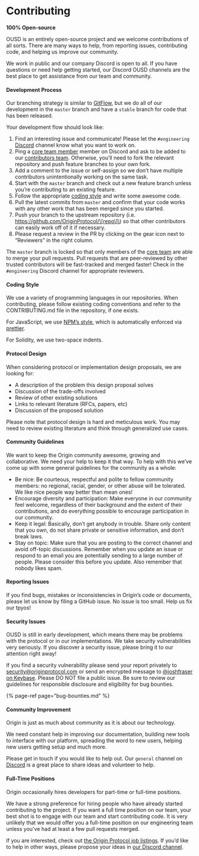 # Contributing

**100% Open-source**

OUSD is an entirely open-source project and we welcome contributions of all sorts. There are many ways to help, from reporting issues, contributing code, and helping us improve our community.

We work in public and our company Discord is open to all. If you have questions or need help getting started, our Discord OUSD channels are the best place to get assistance from our team and community.

#### Development Process

Our branching strategy is similar to [GitFlow](http://nvie.com/posts/a-successful-git-branching-model/), but we do all of our development in the `master` branch and have a `stable` branch for code that has been released.

Your development flow should look like:

1. Find an interesting issue and communicate! Please let the `#engineering` [Discord](https://discord.gg/jyxpUSe) channel know what you want to work on.
2. Ping a [core team member](https://github.com/orgs/OriginProtocol/teams/core/members) member on Discord and ask to be added to our [contributors team](https://github.com/orgs/OriginProtocol/teams/contributors). Otherwise, you’ll need to fork the relevant repository and push feature branches to your own fork.
3. Add a comment to the issue or self-assign so we don’t have multiple contributors unintentionally working on the same task.
4. Start with the `master` branch and check out a new feature branch unless you’re contributing to an existing feature.
5. Follow the appropriate [coding style](https://docs.originprotocol.com/guides/getting_started/contributing.html#contributing-email-coding-style) and write some awesome code.
6. Pull the latest commits from `master` and confirm that your code works with any other work that has been merged since you started.
7. Push your branch to the upstream repository \(i.e. https://github.com/OriginProtocol/\[repo\]\) so that other contributors can easily work off of it if necessary.
8. Please request a review in the PR by clicking on the gear icon next to “Reviewers” in the right column.

The `master` branch is locked so that only members of the [core team](https://github.com/orgs/OriginProtocol/teams/core) are able to merge your pull requests. Pull requests that are peer-reviewed by other trusted contributors will be fast-tracked and merged faster! Check in the `#engineering` Discord channel for appropriate reviewers.

#### Coding Style

We use a variety of programming languages in our repositories. When contributing, please follow existing coding conventions and refer to the CONTRIBUTING.md file in the repository, if one exists.

For JavaScript, we use [NPM’s style](https://docs.npmjs.com/misc/coding-style), which is automatically enforced via [prettier](https://prettier.io/).

For Solidity, we use two-space indents.

#### Protocol Design

When considering protocol or implementation design proposals, we are looking for:

* A description of the problem this design proposal solves
* Discussion of the trade-offs involved
* Review of other existing solutions
* Links to relevant literature \(RFCs, papers, etc\)
* Discussion of the proposed solution

Please note that protocol design is hard and meticulous work. You may need to review existing literature and think through generalized use cases.

#### Community Guidelines

We want to keep the Origin community awesome, growing and collaborative. We need your help to keep it that way. To help with this we’ve come up with some general guidelines for the community as a whole:

* Be nice: Be courteous, respectful and polite to fellow community members: no regional, racial, gender, or other abuse will be tolerated. We like nice people way better than mean ones!
* Encourage diversity and participation: Make everyone in our community feel welcome, regardless of their background and the extent of their contributions, and do everything possible to encourage participation in our community.
* Keep it legal: Basically, don’t get anybody in trouble. Share only content that you own, do not share private or sensitive information, and don’t break laws.
* Stay on topic: Make sure that you are posting to the correct channel and avoid off-topic discussions. Remember when you update an issue or respond to an email you are potentially sending to a large number of people. Please consider this before you update. Also remember that nobody likes spam.

#### Reporting Issues

If you find bugs, mistakes or inconsistencies in Origin’s code or documents, please let us know by filing a GitHub issue. No issue is too small. Help us fix our tpyos!

#### Security Issues

OUSD is still in early development, which means there may be problems with the protocol or in our implementations. We take security vulnerabilities very seriously. If you discover a security issue, please bring it to our attention right away!

If you find a security vulnerability please send your report privately to [security@originprotocol.com](mailto:security@originprotocol.com) or send an encrypted message to [@joshfraser on Keybase](https://keybase.io/joshfraser). Please DO NOT file a public issue. Be sure to review our guidelines for responsible disclosure and eligibility for bug bounties.

{% page-ref page="bug-bounties.md" %}

#### **Community Improvement**

Origin is just as much about community as it is about our technology.

We need constant help in improving our documentation, building new tools to interface with our platform, spreading the word to new users, helping new users getting setup and much more.

Please get in touch if you would like to help out. Our `general` channel on [Discord](https://www.originprotocol.com/discord) is a great place to share ideas and volunteer to help.

#### Full-Time Positions

Origin occasionally hires developers for part-time or full-time positions.

We have a strong preference for hiring people who have already started contributing to the project. If you want a full time position on our team, your best shot is to engage with our team and start contributing code. It is very unlikely that we would offer you a full-time position on our engineering team unless you’ve had at least a few pull requests merged.

If you are interested, check out [the Origin Protocol job listings](https://angel.co/originprotocol/jobs). If you’d like to help in other ways, please propose your ideas in [our Discord channel](https://www.originprotocol.com/discord).



